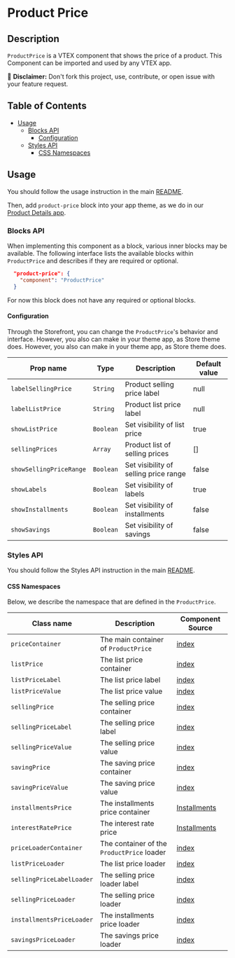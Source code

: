 # Product Price

## Description

`ProductPrice` is a VTEX component that shows the price of a product.
This Component can be imported and used by any VTEX app.

:loudspeaker: **Disclaimer:** Don't fork this project, use, contribute, or open issue with your feature request.

## Table of Contents
- [Usage](#usage)
  - [Blocks API](#blocks-api)
    - [Configuration](#configuration)
  - [Styles API](#styles-api)
    - [CSS Namespaces](#css-namespaces)

## Usage

You should follow the usage instruction in the main [README](/README.md#usage).

Then, add `product-price` block into your app theme, as we do in our [Product Details app](https://github.com/vtex-apps/product-details/blob/master/store/blocks.json). 

### Blocks API

When implementing this component as a block, various inner blocks may be available. The following interface lists the available blocks within `ProductPrice` and describes if they are required or optional.

```json
  "product-price": {
    "component": "ProductPrice"
  }
```

For now this block does not have any required or optional blocks.

#### Configuration

Through the Storefront, you can change the `ProductPrice`'s behavior and interface. However, you also can make in your theme app, as Store theme does. However, you also can make in your theme app, as Store theme does.

| Prop name | Type | Description | Default value |
| --------- | ---- | ----------- | ------------- |
| `labelSellingPrice` | `String` | Product selling price label | null |
| `labelListPrice` | `String` | Product list price label | null |
| `showListPrice` | `Boolean` | Set visibility of list price | true |
| `sellingPrices` | `Array` | Product list of selling prices | [] |
| `showSellingPriceRange` | `Boolean` | Set visibility of selling price range | false |
| `showLabels` | `Boolean` | Set visibility of labels | true |
| `showInstallments` | `Boolean` | Set visibility of installments | false |
| `showSavings` | `Boolean` | Set visibility of savings | false |

### Styles API
You should follow the Styles API instruction in the main [README](/README.md#styles-api).

#### CSS Namespaces
Below, we describe the namespace that are defined in the `ProductPrice`.

| Class name | Description | Component Source |
| ---------- | ----------- | ---------------- |
| `priceContainer` | The main container of `ProductPrice` | [index](/react/components/ProductPrice/index.js) |
| `listPrice` | The list price container | [index](/react/components/ProductPrice/index.js) |
| `listPriceLabel` | The list price label | [index](/react/components/ProductPrice/index.js) | 
| `listPriceValue` | The list price value | [index](/react/components/ProductPrice/index.js) |
| `sellingPrice` | The selling price container | [index](/react/components/ProductPrice/index.js) | 
| `sellingPriceLabel` | The selling price label | [index](/react/components/ProductPrice/index.js) |
| `sellingPriceValue` | The selling price value | [index](/react/components/ProductPrice/index.js) |
| `savingPrice` | The saving price container | [index](/react/components/ProductPrice/index.js) |
| `savingPriceValue` | The saving price value | [index](/react/components/ProductPrice/index.js) |
| `installmentsPrice` | The installments price container | [Installments](/react/components/ProductPrice/Installments.js) | 
| `interestRatePrice` | The interest rate price | [Installments](/react/components/ProductPrice/Installments.js) |
| `priceLoaderContainer` | The container of the `ProductPrice` loader | [index](/react/components/ProductPrice/index.js) |
| `listPriceLoader` | The list price loader | [index](/react/components/ProductPrice/index.js) |
| `sellingPriceLabelLoader` | The selling price loader label | [index](/react/components/ProductPrice/index.js) |
| `sellingPriceLoader` | The selling price loader | [index](/react/components/ProductPrice/index.js) |
| `installmentsPriceLoader` | The installments price loader | [index](/react/components/ProductPrice/index.js) |
| `savingsPriceLoader` | The savings price loader | [index](/react/components/ProductPrice/index.js) |
